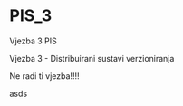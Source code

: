 PIS_3
=====

Vjezba 3 PIS

Vjezba 3 - Distribuirani sustavi verzioniranja

Ne radi ti vjezba!!!!

asds